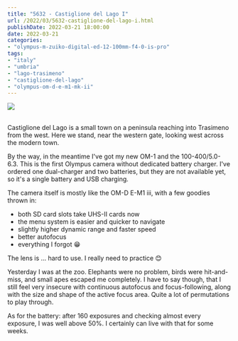 ```yaml
---
title: "5632 - Castiglione del Lago I"
url: /2022/03/5632-castiglione-del-lago-i.html
publishDate: 2022-03-21 18:00:00
date: 2022-03-21
categories:
- "olympus-m-zuiko-digital-ed-12-100mm-f4-0-is-pro"
tags:
- "italy"
- "umbria"
- "lago-trasimeno"
- "castiglione-del-lago"
- "olympus-om-d-e-m1-mk-ii"
---
```

<div class="container">
<div class="center"><a target="_blank" href="https://d25zfm9zpd7gm5.cloudfront.net/1200x1200/2019/20190904_112146_lr.jpg"><img class="webfeedsFeaturedVisual" src="https://d25zfm9zpd7gm5.cloudfront.net/0600x0600/2019/20190904_112146_lr.jpg" /></a></div>
</div>
<br />

Castiglione del Lago is a small town on a peninsula reaching
into Trasimeno from the west. Here we stand, near the
western gate, looking west across the modern town.

By the way, in the meantime I've got my new OM-1 and the
100-400/5.0-6.3. This is the first Olympus camera without
dedicated battery charger. I've ordered one dual-charger and
two batteries, but they are not available yet, so it's a
single battery and USB charging.

The camera itself is mostly like the OM-D E-M1 iii, with a
few goodies thrown in:

* both SD card slots take UHS-II cards now
* the menu system is easier and quicker to navigate
* slightly higher dynamic range and faster speed
* better autofocus
* everything I forgot :grin:

The lens is ... hard to use. I really need to practice :blush:

Yesterday I was at the zoo. Elephants were no problem, birds
were hit-and-miss, and small apes escaped me completely. I
have to say though, that I still feel very insecure with
continuous autofocus and focus-following, along with the
size and shape of the active focus area. Quite a lot of
permutations to play through.

As for the battery: after 160 exposures and checking almost
every exposure, I was well above 50%. I certainly can live
with that for some weeks.

